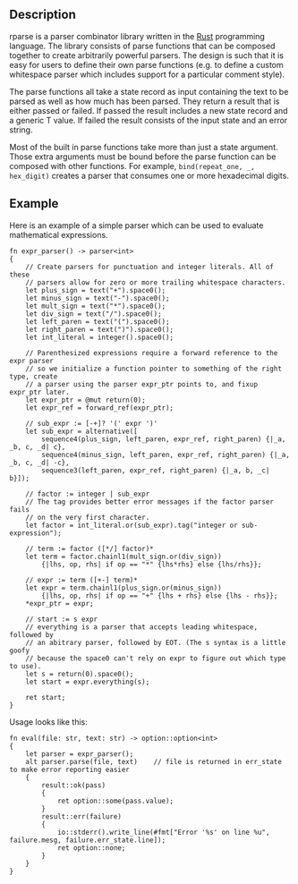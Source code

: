## Description
rparse is a parser combinator library written in the [Rust](http://www.rust-lang.org) programming
language. The library consists of parse functions that can be composed together to create arbitrarily 
powerful parsers. The design is such that it is easy for users to define their own parse functions (e.g. 
to define a custom whitespace parser which includes support for a particular comment style).

The parse functions all take a state record as input containing the text to be parsed as well as how much 
has been parsed. They return a result that is either passed or failed. If passed the result includes a new 
state record and a generic T value. If failed the result consists of the input state and an error string.

Most of the built in parse functions take more than just a state argument. Those extra arguments must 
be bound before the parse function can be composed with other functions. For example, 
`bind(repeat_one, _, hex_digit)` creates a parser that consumes one or more hexadecimal digits.

## Example
Here is an example of a simple parser which can be used to evaluate mathematical expressions.

    fn expr_parser() -> parser<int>
    {
        // Create parsers for punctuation and integer literals. All of these
        // parsers allow for zero or more trailing whitespace characters.
        let plus_sign = text("+").space0();
        let minus_sign = text("-").space0();
        let mult_sign = text("*").space0();
        let div_sign = text("/").space0();
        let left_paren = text("(").space0();
        let right_paren = text(")").space0();
        let int_literal = integer().space0();
        
        // Parenthesized expressions require a forward reference to the expr parser
        // so we initialize a function pointer to something of the right type, create
        // a parser using the parser expr_ptr points to, and fixup expr_ptr later.
        let expr_ptr = @mut return(0);
        let expr_ref = forward_ref(expr_ptr);
        
        // sub_expr := [-+]? '(' expr ')'
        let sub_expr = alternative([
            sequence4(plus_sign, left_paren, expr_ref, right_paren) {|_a, _b, c, _d| c},
            sequence4(minus_sign, left_paren, expr_ref, right_paren) {|_a, _b, c, _d| -c},
            sequence3(left_paren, expr_ref, right_paren) {|_a, b, _c| b}]);
        
        // factor := integer | sub_expr
        // The tag provides better error messages if the factor parser fails
        // on the very first character.
        let factor = int_literal.or(sub_expr).tag("integer or sub-expression");
        
        // term := factor ([*/] factor)*
        let term = factor.chainl1(mult_sign.or(div_sign))
            {|lhs, op, rhs| if op == "*" {lhs*rhs} else {lhs/rhs}};
        
        // expr := term ([+-] term)*
        let expr = term.chainl1(plus_sign.or(minus_sign))
            {|lhs, op, rhs| if op == "+" {lhs + rhs} else {lhs - rhs}};
        *expr_ptr = expr;
        
        // start := s expr
        // everything is a parser that accepts leading whitespace, followed by
        // an abitrary parser, followed by EOT. (The s syntax is a little goofy
        // because the space0 can't rely on expr to figure out which type to use).
        let s = return(0).space0();
        let start = expr.everything(s);
        
        ret start;
    }

Usage looks like this:

    fn eval(file: str, text: str) -> option::option<int>
    {
        let parser = expr_parser();
        alt parser.parse(file, text)    // file is returned in err_state to make error reporting easier
        {
            result::ok(pass)
            {
                ret option::some(pass.value);
            }
            result::err(failure)
            {
                io::stderr().write_line(#fmt["Error '%s' on line %u", failure.mesg, failure.err_state.line]);
                ret option::none;
            }
        }
    }
